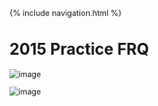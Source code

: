 {% include navigation.html %}

# 2015 Practice FRQ
![image](https://user-images.githubusercontent.com/70492417/164589075-f82b12eb-dbc6-4bb3-a30f-73494db3f02c.png)

![image](https://user-images.githubusercontent.com/70492417/164589097-0b43bd31-bc91-4867-8703-3eb7a69a4b09.png)
